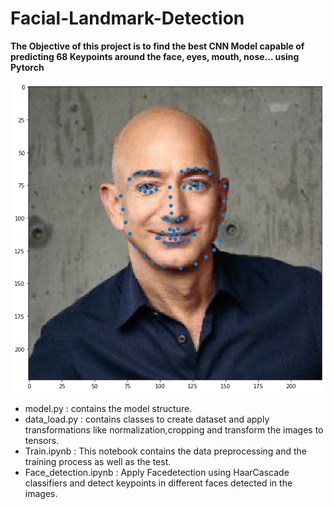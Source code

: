 # Facial-Landmark-Detection
**The Objective of this project is to find the best CNN Model capable of predicting 68 Keypoints around the face, eyes, mouth, nose... using Pytorch**


![Image](./Result.png)

* model.py : contains the model structure.
* data_load.py : contains classes to create dataset and apply transformations like normalization,cropping and transform the images to tensors.
* Train.ipynb : This notebook contains the data preprocessing and the training process as well as the test.
* Face_detection.ipynb : Apply Facedetection using HaarCascade classifiers and detect keypoints in different faces detected in the images.
